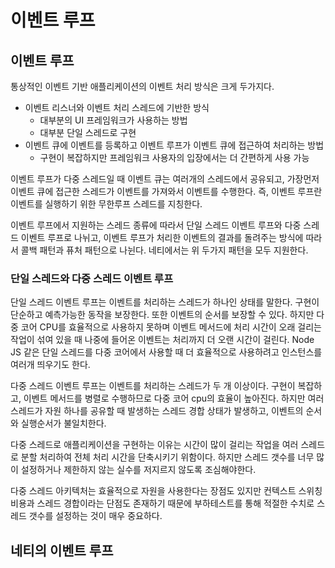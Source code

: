 # 이벤트 루프

## 이벤트 루프
통상적인 이벤트 기반 애플리케이션의 이벤트 처리 방식은 크게 두가지다.
- 이벤트 리스너와 이벤트 처리 스레드에 기반한 방식
    - 대부분의 UI 프레임워크가 사용하는 방법
    - 대부분 단일 스레드로 구현
- 이벤트 큐에 이벤트를 등록하고 이벤트 루프가 이벤트 큐에 접근하여 처리하는 방법
    - 구현이 복잡하지만 프레임워크 사용자의 입장에서는 더 간편하게 사용 가능
    
이벤트 루프가 다중 스레드일 때 이벤트 큐는 여러개의 스레드에서 공유되고, 가장먼저 이벤트 큐에 접근한 스레드가 이벤트를 가져와서 이벤트를 수행한다. 
즉, 이벤트 루프란 이벤트를 실행하기 위한 무한루프 스레드를 지칭한다.

이벤트 루프에서 지원하는 스레드 종류에 따라서 단일 스레드 이벤트 루프와 다중 스레드 이벤트 루프로 나뉘고, 이벤트 루프가 처리한 이벤트의 결과를 돌려주는 방식에 따라서 콜백 패턴과 퓨처 패턴으로 나뉜다. 
네티에서는 위 두가지 패턴을 모두 지원한다.

### 단일 스레드와 다중 스레드 이벤트 루프
단일 스레드 이벤트 루프는 이벤트를 처리하는 스레드가 하나인 상태를 말한다. 구현이 단순하고 예측가능한 동작을 보장한다. 또한 이벤트의 순서를 보장할 수 있다.
하지만 다중 코어 CPU를 효율적으로 사용하지 못하며 이벤트 메서드에 처리 시간이 오래 걸리는 작업이 섞여 있을 때 나중에 들어온 이벤트는 처리까지 더 오랜 시간이 걸린다.
Node JS 같은 단일 스레드를 다중 코어에서 사용할 때 더 효율적으로 사용하려고 인스턴스를 여러개 띄우기도 한다.

다중 스레드 이벤트 루프는 이벤트를 처리하는 스레드가 두 개 이상이다. 구현이 복잡하고, 이벤트 메서드를 병렬로 수행하므로 다중 코어 cpu의 효율이 높아진다.
하지만 여러 스레드가 자원 하나를 공유할 때 발생하는 스레드 경합 상태가 발생하고, 이벤트의 순서와 실행순서가 불일치한다.

다중 스레드로 애플리케이션을 구현하는 이유는 시간이 많이 걸리는 작업을 여러 스레드로 분할 처리하여 전체 처리 시간을 단축시키기 위함이다. 하지만 스레드 갯수를 너무 많이 설정하거나 제한하지 않는 실수를 저지르지 않도록 조심해야한다.

다중 스레드 아키텍처는 효율적으로 자원을 사용한다는 장점도 있지만 컨텍스트 스위칭 비용과 스레드 경합이라는 단점도 존재하기 때문에 부하테스트를 통해 적절한 수치로 스레드 갯수를 설정하는 것이 매우 중요하다.  

## 네티의 이벤트 루프
